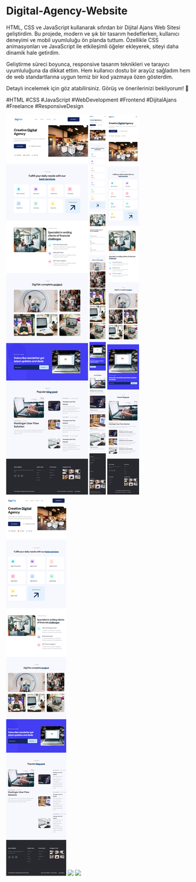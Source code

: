 # Digital-Agency-Website

HTML, CSS ve JavaScript kullanarak sıfırdan bir Dijital Ajans Web Sitesi geliştirdim. Bu projede, modern ve şık bir tasarım hedeflerken, kullanıcı deneyimi ve mobil uyumluluğu ön planda tuttum. Özellikle CSS animasyonları ve JavaScript ile etkileşimli öğeler ekleyerek, siteyi daha dinamik hale getirdim.

Geliştirme süreci boyunca, responsive tasarım teknikleri ve tarayıcı uyumluluğuna da dikkat ettim. Hem kullanıcı dostu bir arayüz sağladım hem de web standartlarına uygun temiz bir kod yazmaya özen gösterdim.

Detaylı incelemek için göz atabilirsiniz. Görüş ve önerilerinizi bekliyorum! 🙌

#HTML #CSS #JavaScript #WebDevelopment #Frontend #DijitalAjans #Freelance #ResponsiveDesign

![](1.png)
![](2.png)
![](3.png)
![](4.png)
![](a.gif)
![](b.gif)
